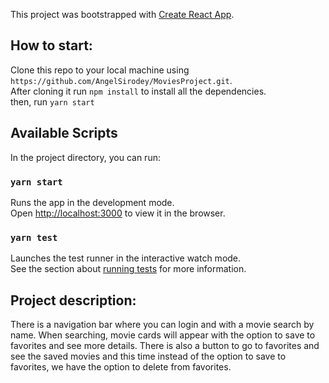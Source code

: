 This project was bootstrapped with [Create React App](https://github.com/facebook/create-react-app).

## How to start:

Clone this repo to your local machine using `https://github.com/AngelSirodey/MoviesProject.git`. <br />
After cloning it run `npm install` to install all the dependencies.<br />
then, run `yarn start`

## Available Scripts

In the project directory, you can run:

### `yarn start`

Runs the app in the development mode.<br />
Open [http://localhost:3000](http://localhost:3000) to view it in the browser.

### `yarn test`

Launches the test runner in the interactive watch mode.<br />
See the section about [running tests](https://facebook.github.io/create-react-app/docs/running-tests) for more information.

## Project description:

There is a navigation bar where you can login and with a movie search  by name. When searching, movie cards will appear with the option to save to favorites and see more details.
There is also a button to go to favorites and see the saved movies and this time instead of the option to save to favorites, we have the option to delete from favorites.
